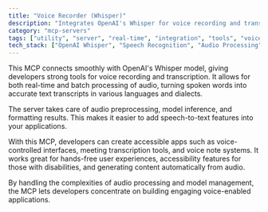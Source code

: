 ```yaml
---
title: "Voice Recorder (Whisper)"
description: "Integrates OpenAI's Whisper for voice recording and transcription, enabling speech-to-text functionality in applications."
category: "mcp-servers"
tags: ["utility", "server", "real-time", "integration", "tools", "voice recording", "transcription", "speech-to-text", "accessibility"]
tech_stack: ["OpenAI Whisper", "Speech Recognition", "Audio Processing", "Real-time Transcription", "Natural Language Processing"]
---
```


This MCP connects smoothly with OpenAI's Whisper model, giving developers strong tools for voice recording and transcription. It allows for both real-time and batch processing of audio, turning spoken words into accurate text transcripts in various languages and dialects.

The server takes care of audio preprocessing, model inference, and formatting results. This makes it easier to add speech-to-text features into your applications.

With this MCP, developers can create accessible apps such as voice-controlled interfaces, meeting transcription tools, and voice note systems. It works great for hands-free user experiences, accessibility features for those with disabilities, and generating content automatically from audio.

By handling the complexities of audio processing and model management, the MCP lets developers concentrate on building engaging voice-enabled applications.